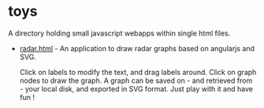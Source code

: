 # toys

A directory holding small javascript webapps within single html files.

* [radar.html](http://dmolinarius.github.io/toys/radar.html) - An application to draw radar graphs based on angularjs and SVG.

  Click on labels to modify the text, and drag labels around.
  Click on graph nodes to draw the graph.
  A graph can be saved on - and retrieved from - your local disk,
  and exported in SVG format.
  Just play with it and have fun !
  
